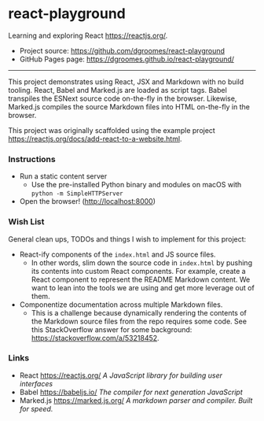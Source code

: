 # react-playground

Learning and exploring React <https://reactjs.org/>.

* Project source: <https://github.com/dgroomes/react-playground>
* GitHub Pages page: <https://dgroomes.github.io/react-playground/>

---

This project demonstrates using React, JSX and Markdown with no build tooling. React, Babel and Marked.js are loaded as
script tags. Babel transpiles the ESNext source code on-the-fly in the browser. Likewise, Marked.js compiles the source
Markdown files into HTML on-the-fly in the browser.

This project was originally scaffolded using the example project <https://reactjs.org/docs/add-react-to-a-website.html>. 

### Instructions

* Run a static content server
  * Use the pre-installed Python binary and modules on macOS with `python -m SimpleHTTPServer`
* Open the browser! (<http://localhost:8000>)

### Wish List

General clean ups, TODOs and things I wish to implement for this project:

* React-ify components of the `index.html` and JS source files.
  * In other words, slim down the source code in `index.html` by pushing its contents into custom React components. For
    example, create a React component to represent the README Markdown content. We want to lean into the tools we are 
    using and get more leverage out of them.
* Componentize documentation across multiple Markdown files.
  * This is a challenge because dynamically rendering the contents of the Markdown source files from the repo requires 
    some code. See this StackOverflow answer for some background: <https://stackoverflow.com/a/53218452>. 

### Links

* React <https://reactjs.org/> *A JavaScript library for building user interfaces*
* Babel <https://babeljs.io/> *The compiler for next generation JavaScript*
* Marked.js <https://marked.js.org/> *A markdown parser and compiler. Built for speed.*